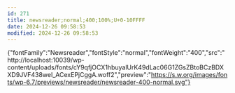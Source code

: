 ```yaml
---
id: 271
title: newsreader;normal;400;100%;U+0-10FFFF
date: 2024-12-26 09:58:53
modified: 2024-12-26 09:58:53
---
```



{"fontFamily":"Newsreader","fontStyle":"normal","fontWeight":"400","src":"http://localhost:10039/wp-content/uploads/fonts/cY9qfjOCX1hbuyalUrK49dLac06G1ZGsZBtoBCzBDXXD9JVF438weI_ACexEPjCggA.woff2","preview":"https://s.w.org/images/fonts/wp-6.7/previews/newsreader/newsreader-400-normal.svg"}